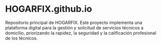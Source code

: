 # HOGARFIX.github.io
Repositorio principal de HOGARFIX. Este proyecto implementa una plataforma digital para la gestión y solicitud de servicios técnicos a domicilio, priorizando la rapidez, la seguridad y la calificación profesional de los técnicos.
